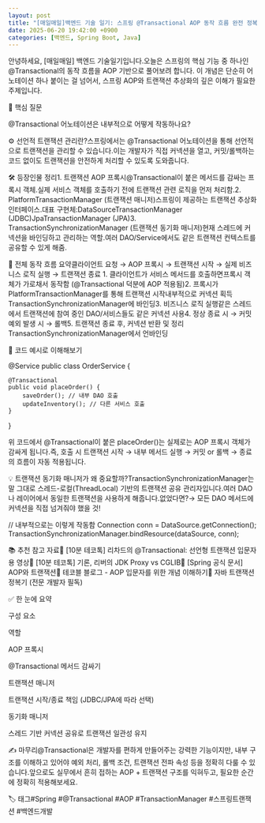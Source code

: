 ```yaml
---
layout: post
title: "[매일매일]백엔드 기술 일기: 스프링 @Transactional AOP 동작 흐름 완전 정복" 
date: 2025-06-20 19:42:00 +0900
categories: [백엔드, Spring Boot, Java]
---
```







안녕하세요, [매일매일] 백엔드 기술일기입니다.오늘은 스프링의 핵심 기능 중 하나인 @Transactional의 동작 흐름을 AOP 기반으로 풀어보려 합니다. 이 개념은 단순히 어노테이션 하나 붙이는 걸 넘어서, 스프링 AOP와 트랜잭션 추상화의 깊은 이해가 필요한 주제입니다.




 







 



🧩 핵심 질문




 



@Transactional 어노테이션은 내부적으로 어떻게 작동하나요?












 



⚙️ 선언적 트랜잭션 관리란?스프링에서는 @Transactional 어노테이션을 통해 선언적으로 트랜잭션을 관리할 수 있습니다.이는 개발자가 직접 커넥션을 열고, 커밋/롤백하는 코드 없이도 트랜잭션을 안전하게 처리할 수 있도록 도와줍니다.




 







 



🛠️ 등장인물 정리1. 트랜잭션 AOP 프록시@Transactional이 붙은 메서드를 감싸는 프록시 객체.실제 서비스 객체를 호출하기 전에 트랜잭션 관련 로직을 먼저 처리함.​2. PlatformTransactionManager (트랜잭션 매니저)스프링이 제공하는 트랜잭션 추상화 인터페이스.대표 구현체:DataSourceTransactionManager (JDBC)JpaTransactionManager (JPA)​3. TransactionSynchronizationManager (트랜잭션 동기화 매니저)현재 스레드에 커넥션을 바인딩하고 관리하는 역할.여러 DAO/Service에서도 같은 트랜잭션 컨텍스트를 공유할 수 있게 해줌.




 







 



🔄 전체 동작 흐름 요약클라이언트 요청 → AOP 프록시 → 트랜잭션 시작 → 실제 비즈니스 로직 실행 → 트랜잭션 종료 1. 클라이언트가 서비스 메서드를 호출하면프록시 객체가 가로채서 동작함 (@Transactional 덕분에 AOP 적용됨)​2. 프록시가 PlatformTransactionManager를 통해 트랜잭션 시작내부적으로 커넥션 획득TransactionSynchronizationManager에 바인딩​3. 비즈니스 로직 실행같은 스레드에서 트랜잭션에 참여 중인 DAO/서비스들도 같은 커넥션 사용​4. 정상 종료 시 → 커밋예외 발생 시 → 롤백​5. 트랜잭션 종료 후, 커넥션 반환 및 정리TransactionSynchronizationManager에서 언바인딩




 







 



🧪 코드 예시로 이해해보기




 




@Service
public class OrderService {
    
    @Transactional
    public void placeOrder() {
        saveOrder(); // 내부 DAO 호출
        updateInventory(); // 다른 서비스 호출
    }
}






 



위 코드에서 @Transactional이 붙은 placeOrder()는 실제로는 AOP 프록시 객체가 감싸게 됩니다.즉, 호출 시 트랜잭션 시작 → 내부 메서드 실행 → 커밋 or 롤백 → 종료의 흐름이 자동 적용됩니다.




 







 



💡 트랜잭션 동기화 매니저가 왜 중요할까?TransactionSynchronizationManager는 말 그대로 스레드-로컬(ThreadLocal) 기반의 트랜잭션 공유 관리자입니다.여러 DAO나 레이어에서 동일한 트랜잭션을 사용하게 해줍니다.없었다면?→ 모든 DAO 메서드에 커넥션을 직접 넘겨줘야 했을 것!




 




// 내부적으로는 이렇게 작동함
Connection conn = DataSource.getConnection();
TransactionSynchronizationManager.bindResource(dataSource, conn);






 







 



📚 추천 참고 자료🎥 [10분 테코톡] 리차드의 @Transactional: 선언형 트랜잭션 입문자용 영상🎥 [10분 테코톡] 기론, 리버의 JDK Proxy vs CGLIB📄 [Spring 공식 문서] AOP와 트랜잭션📘 테코블 블로그 - AOP 입문자를 위한 개념 이해하기📘 자바 트랜잭션 정복기 (전문 개발자 필독)




 







 



✅ 한 눈에 요약




 





구성 요소

역할

AOP 프록시

@Transactional 메서드 감싸기

트랜잭션 매니저

트랜잭션 시작/종료 책임 (JDBC/JPA에 따라 선택)

동기화 매니저

스레드 기반 커넥션 공유로 트랜잭션 일관성 유지






 







 



✍️ 마무리@Transactional은 개발자를 편하게 만들어주는 강력한 기능이지만, 내부 구조를 이해하고 있어야 예외 처리, 롤백 조건, 트랜잭션 전파 속성 등을 정확히 다룰 수 있습니다.앞으로도 실무에서 흔히 접하는 AOP + 트랜잭션 구조를 익혀두고, 필요한 순간에 정확히 적용해보세요.




 







 



🏷️ 태그#Spring #@Transactional #AOP #TransactionManager #스프링트랜잭션 #백엔드개발




 
